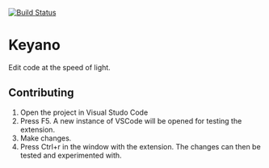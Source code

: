 [![Build Status](https://travis-ci.org/paldepind/keyano-vscode.svg?branch=master)](https://travis-ci.org/paldepind/keyano-vscode)

# Keyano

Edit code at the speed of light.

## Contributing

1. Open the project in Visual Studo Code
2. Press F5. A new instance of VSCode will be opened for testing the
   extension.
3. Make changes.
4. Press Ctrl+r in the window with the extension. The changes can then
   be tested and experimented with.
